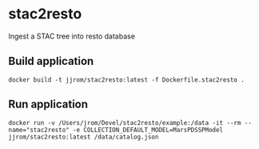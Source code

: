 # stac2resto
Ingest a STAC tree into resto database

## Build application

    docker build -t jjrom/stac2resto:latest -f Dockerfile.stac2resto .

## Run application

    docker run -v /Users/jrom/Devel/stac2resto/example:/data -it --rm --name="stac2resto" -e COLLECTION_DEFAULT_MODEL=MarsPDSSPModel jjrom/stac2resto:latest /data/catalog.json